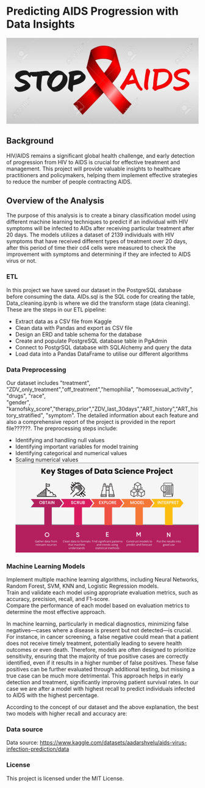 # Predicting AIDS Progression with Data Insights
![image](images/92525082-stop-aids-poster-world-aids-day-december-1-aids-awareness-vector-illustration.jpg)


## Background
HIV/AIDS remains a significant global health challenge, and early detection of progression from HIV to AIDS is crucial for effective treatment and management.
This project will provide valuable insights to healthcare practitioners and policymakers, helping them implement effective strategies to reduce the number of people contracting AIDS.

## Overview of the Analysis

The purpose of this analysis is to create a binary classification model using different machine learning techniques to predict if an individual with HIV symptoms will be infected to AIDs after receiving particular treatment after 20 days. The models utilizes a dataset of 2139 individuals with HIV symptoms that have received different types of treatment over 20 days, after this period of time their cd4 cells were measured to check the improvement with symptoms and determining if they are infected to AIDS virus or not. 

### ETL
In this project we have saved our dataset in the PostgreSQL database before consuming the data. AIDs.sql is the SQL code for creating the table, Data_cleaning.ipynb is where we did the transform stage (data cleaning). These are the steps in our ETL pipeline:

* Extract data as a CSV file from Kaggle 
* Clean data with Pandas and export as CSV file
* Design an ERD and table schema for the database
* Create and populate PostgreSQL database table in PgAdmin
* Connect to PostgrSQL database with SQLAlchemy and query the data
* Load data into a Pandas DataFrame to utilise our different algorithms

### Data Preprocessing

Our dataset includes "treatment", "ZDV_only_treatment","off_treatment","hemophilia", "homosexual_activity", "drugs", "race",\
"gender", "karnofsky_score","therapy_prior","ZDV_last_30days","ART_history","ART_history_stratified", "symptom". The detailed information about each feature and also a comprehensive report of the project is provided in the report file??????. The preprocessing steps include:

* Identifying and handling null values
* Identifying important variables for model training
* Identifying categorical and numerical values
* Scaling numerical values
![key stages of a data science project](images/key_stages_of_data_science_project_8e629c3b9c.png)

### Machine Learning Models
Implement multiple machine learning algorithms, including Neural Networks, Random Forest, SVM, KNN and, Logistic Regression models.  
Train and validate each model using appropriate evaluation metrics, such as accuracy, precision, recall, and F1-score.  
Compare the performance of each model based on evaluation metrics to determine the most effective approach.

In machine learning, particularly in medical diagnostics, minimizing false negatives—cases where a disease is present but not detected—is crucial. For instance, in cancer screening, a false negative could mean that a patient does not receive timely treatment, potentially leading to severe health outcomes or even death. Therefore, models are often designed to prioritize sensitivity, ensuring that the majority of true positive cases are correctly identified, even if it results in a higher number of false positives. These false positives can be further evaluated through additional testing, but missing a true case can be much more detrimental. This approach helps in early detection and treatment, significantly improving patient survival rates. In our case we are after a model with highest recall to predict individuals infected to AIDS with the highest percentage.

According to the concept of our dataset and the above explanation, the best two models with higher recall and accuracy are: 

### Data source
Data source: https://www.kaggle.com/datasets/aadarshvelu/aids-virus-infection-prediction/data

### License
This project is licensed under the MIT License. 
